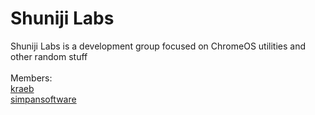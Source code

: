 # Shuniji Labs
Shuniji Labs is a development group focused on ChromeOS utilities and other random stuff<br />
<br />
Members: <br />
[kraeb](https://github.com/DyingHynixMLC) <br />
[simpansoftware](https://github.com/simpansoftware)
